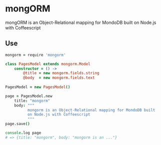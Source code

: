 # mongORM

mongORM is an Object-Relational mapping for MondoDB built on Node.js with Coffeescript

## Use

```coffeescript    
mongorm = require 'mongorm'

class PagesModel extends mongorm.Model
    constructor = () ->
        @title = new mongorm.fields.string
        @body  = new mongorm.fields.text
        
PagesModel = new PagesModel()

page = PagesModel.new
    title: "mongorm"
    body: """
          mongorm is an Object-Relational mapping for MondoDB built
          on Node.js with Coffeescript
          """
page.save()

console.log page
# => {title: "mongorm", body: "mongorm is an ..."}
```